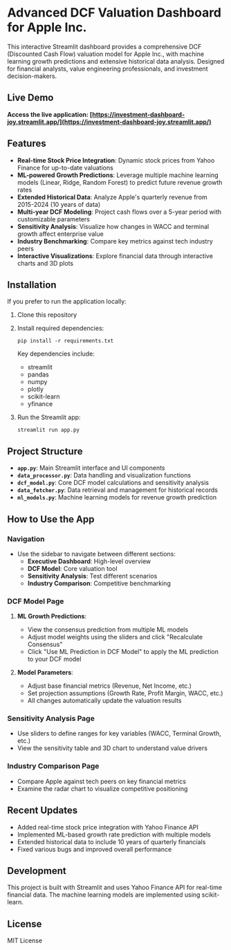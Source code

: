 # Advanced DCF Valuation Dashboard for Apple Inc.

This interactive Streamlit dashboard provides a comprehensive DCF (Discounted Cash Flow) valuation model for Apple Inc., with machine learning growth predictions and extensive historical data analysis. Designed for financial analysts, value engineering professionals, and investment decision-makers.

## Live Demo

**Access the live application: [https://investment-dashboard-joy.streamlit.app/](https://investment-dashboard-joy.streamlit.app/)**

## Features

- **Real-time Stock Price Integration**: Dynamic stock prices from Yahoo Finance for up-to-date valuations
- **ML-powered Growth Predictions**: Leverage multiple machine learning models (Linear, Ridge, Random Forest) to predict future revenue growth rates
- **Extended Historical Data**: Analyze Apple's quarterly revenue from 2015-2024 (10 years of data)
- **Multi-year DCF Modeling**: Project cash flows over a 5-year period with customizable parameters
- **Sensitivity Analysis**: Visualize how changes in WACC and terminal growth affect enterprise value
- **Industry Benchmarking**: Compare key metrics against tech industry peers
- **Interactive Visualizations**: Explore financial data through interactive charts and 3D plots

## Installation

If you prefer to run the application locally:

1. Clone this repository
2. Install required dependencies:
   ```
   pip install -r requirements.txt
   ```
   Key dependencies include:
   - streamlit
   - pandas
   - numpy
   - plotly
   - scikit-learn
   - yfinance
   
3. Run the Streamlit app:
   ```
   streamlit run app.py
   ```

## Project Structure

- **`app.py`**: Main Streamlit interface and UI components
- **`data_processor.py`**: Data handling and visualization functions
- **`dcf_model.py`**: Core DCF model calculations and sensitivity analysis
- **`data_fetcher.py`**: Data retrieval and management for historical records
- **`ml_models.py`**: Machine learning models for revenue growth prediction

## How to Use the App

### Navigation
- Use the sidebar to navigate between different sections:
  - **Executive Dashboard**: High-level overview
  - **DCF Model**: Core valuation tool
  - **Sensitivity Analysis**: Test different scenarios
  - **Industry Comparison**: Competitive benchmarking

### DCF Model Page
1. **ML Growth Predictions**:
   - View the consensus prediction from multiple ML models
   - Adjust model weights using the sliders and click "Recalculate Consensus"
   - Click "Use ML Prediction in DCF Model" to apply the ML prediction to your DCF model

2. **Model Parameters**:
   - Adjust base financial metrics (Revenue, Net Income, etc.)
   - Set projection assumptions (Growth Rate, Profit Margin, WACC, etc.)
   - All changes automatically update the valuation results

### Sensitivity Analysis Page
- Use sliders to define ranges for key variables (WACC, Terminal Growth, etc.)
- View the sensitivity table and 3D chart to understand value drivers

### Industry Comparison Page
- Compare Apple against tech peers on key financial metrics
- Examine the radar chart to visualize competitive positioning

## Recent Updates

- Added real-time stock price integration with Yahoo Finance API
- Implemented ML-based growth rate prediction with multiple models
- Extended historical data to include 10 years of quarterly financials
- Fixed various bugs and improved overall performance

## Development

This project is built with Streamlit and uses Yahoo Finance API for real-time financial data. The machine learning models are implemented using scikit-learn.

## License

MIT License 